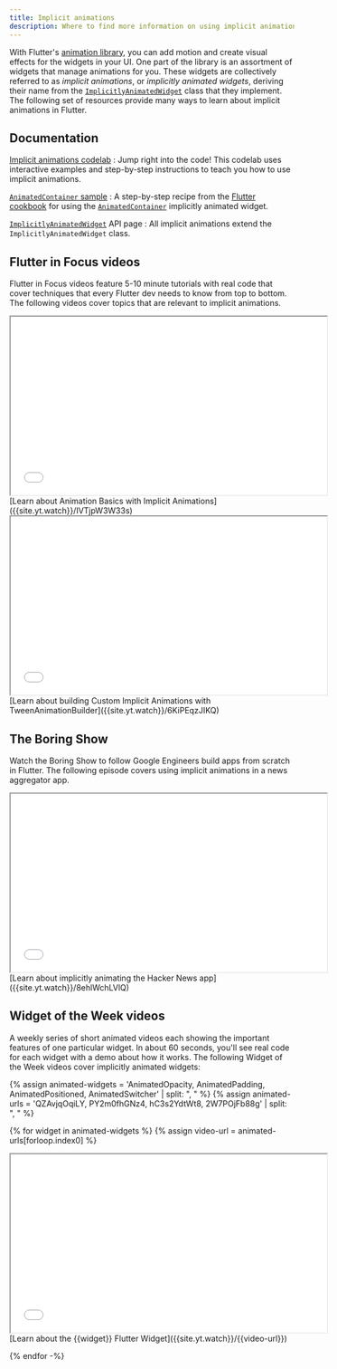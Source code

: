 ```yaml
---
title: Implicit animations
description: Where to find more information on using implicit animations in Flutter.
---
```


With Flutter's [animation library][],
you can add motion and create visual effects
for the widgets in your UI.
One part of the library is an assortment of widgets
that manage animations for you.
These widgets are collectively referred to as _implicit animations_,
or _implicitly animated widgets_, deriving their name from the
[`ImplicitlyAnimatedWidget`][] class that they implement.
The following set of resources provide many ways to learn
about implicit animations in Flutter.

## Documentation

[Implicit animations codelab][]
: Jump right into the code!
  This codelab uses interactive examples
  and step-by-step instructions to teach you
  how to use implicit animations.

[`AnimatedContainer` sample][]
: A step-by-step recipe from the [Flutter cookbook][]
  for using the [`AnimatedContainer`][]
  implicitly animated widget.

[`ImplicitlyAnimatedWidget`][] API page
: All implicit animations extend the `ImplicitlyAnimatedWidget` class.

## Flutter in Focus videos

Flutter in Focus videos feature 5-10 minute tutorials
with real code that cover techniques
that every Flutter dev needs to know from top to bottom.
The following videos cover topics
that are relevant to implicit animations.

<iframe width="560" height="315" src="{{site.yt.embed}}/IVTjpW3W33s" title="Learn about basic Flutter animation with implicit animations" {{site.yt.set}}></iframe>
[Learn about Animation Basics with Implicit Animations]({{site.yt.watch}}/IVTjpW3W33s)

<iframe width="560" height="315" src="{{site.yt.embed}}/6KiPEqzJIKQ" title="Learn about building Custom Implicit Animations with TweenAnimationBuilder" {{site.yt.set}}></iframe>
[Learn about building Custom Implicit Animations with TweenAnimationBuilder]({{site.yt.watch}}/6KiPEqzJIKQ)

## The Boring Show

Watch the Boring Show to follow Google Engineers build apps
from scratch in Flutter. The following episode covers
using implicit animations in a news aggregator app.

<iframe width="560" height="315" src="{{site.yt.embed}}/8ehlWchLVlQ" title="about implicitly animating the Hacker News app" {{site.yt.set}}></iframe>
[Learn about implicitly animating the Hacker News app]({{site.yt.watch}}/8ehlWchLVlQ)

## Widget of the Week videos

A weekly series of short animated videos each showing
the important features of one particular widget.
In about 60 seconds, you'll see real code for each
widget with a demo about how it works.
The following Widget of the Week videos cover
implicitly animated widgets:

{% assign animated-widgets = 'AnimatedOpacity, AnimatedPadding, AnimatedPositioned, AnimatedSwitcher' | split: ", " %}
{% assign animated-urls = 'QZAvjqOqiLY, PY2m0fhGNz4, hC3s2YdtWt8, 2W7POjFb88g' | split: ", " %}

{% for widget in animated-widgets %}
{% assign video-url = animated-urls[forloop.index0] %}

<iframe width="560" height="315" src="{{site.yt.embed}}/{{video-url}}" title="Learn about the {{widget}} Flutter Widget" {{site.yt.set}}></iframe>
[Learn about the {{widget}} Flutter Widget]({{site.yt.watch}}/{{video-url}})

{% endfor -%}

[`AnimatedContainer` sample]: {{site.url}}/cookbook/animation/animated-container
[`AnimatedContainer`]: {{site.api}}/flutter/widgets/AnimatedContainer-class.html
[animation library]: {{site.api}}/flutter/animation/animation-library.html
[Flutter cookbook]: {{site.url}}/cookbook
[Implicit animations codelab]: {{site.url}}/codelabs/implicit-animations
[`ImplicitlyAnimatedWidget`]: {{site.api}}/flutter/widgets/ImplicitlyAnimatedWidget-class.html
